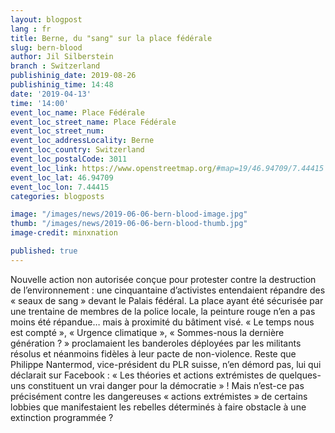 ```yaml
---
layout: blogpost
lang : fr
title: Berne, du "sang" sur la place fédérale
slug: bern-blood
author: Jil Silberstein
branch : Switzerland
publishinig_date: 2019-08-26
publishinig_time: 14:48
date: '2019-04-13'
time: '14:00'
event_loc_name: Place Fédérale
event_loc_street_name: Place Fédérale
event_loc_street_num:
event_loc_addressLocality: Berne
event_loc_country: Switzerland 
event_loc_postalCode: 3011
event_loc_link: https://www.openstreetmap.org/#map=19/46.94709/7.44415
event_loc_lat: 46.94709
event_loc_lon: 7.44415
categories: blogposts

image: "/images/news/2019-06-06-bern-blood-image.jpg"
thumb: "/images/news/2019-06-06-bern-blood-thumb.jpg"
image-credit: minxnation

published: true
---
```



Nouvelle action non autorisée conçue pour protester contre la destruction de l’environnement : une cinquantaine d’activistes entendaient répandre des « seaux de sang » devant le Palais fédéral. La place ayant été sécurisée par une trentaine de membres de la police locale, la peinture rouge n’en a pas moins été répandue… mais à proximité du bâtiment visé.
« Le temps nous est compté », « Urgence climatique », « Sommes-nous la dernière génération ? » proclamaient les banderoles déployées par les militants résolus et néanmoins fidèles à leur pacte de non-violence. Reste que Philippe Nantermod, vice-président du PLR suisse, n’en démord pas, lui qui déclarait sur Facebook : « Les théories et actions extrémistes de quelques-uns constituent un vrai danger pour la démocratie » ! 
Mais n’est-ce pas précisément contre les dangereuses « actions extrémistes » de certains lobbies que manifestaient les rebelles déterminés à faire obstacle à une extinction programmée ? 

